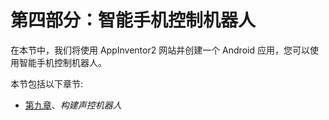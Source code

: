# 第四部分：智能手机控制机器人

在本节中，我们将使用 AppInventor2 网站并创建一个 Android 应用，您可以使用智能手机控制机器人。

本节包括以下章节:

*   [第九章](09.html)、*构建声控机器人*